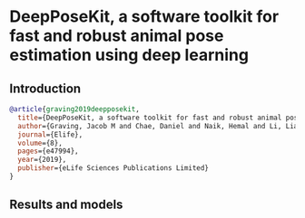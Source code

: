 # DeepPoseKit, a software toolkit for fast and robust animal pose estimation using deep learning

## Introduction

<!-- [DATASET] -->

```bibtex
@article{graving2019deepposekit,
  title={DeepPoseKit, a software toolkit for fast and robust animal pose estimation using deep learning},
  author={Graving, Jacob M and Chae, Daniel and Naik, Hemal and Li, Liang and Koger, Benjamin and Costelloe, Blair R and Couzin, Iain D},
  journal={Elife},
  volume={8},
  pages={e47994},
  year={2019},
  publisher={eLife Sciences Publications Limited}
}
```

## Results and models
